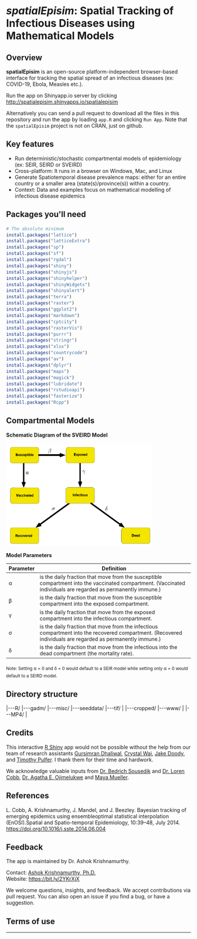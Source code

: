 # _spatialEpisim_: Spatial Tracking of Infectious Diseases using Mathematical Models
 
## Overview

**spatialEpisim** is an open-source platform-independent browser-based interface for tracking the spatial spread of an infectious diseases (ex: COVID-19, Ebola, Measles etc.). 

Run the app on Shinyapp.io server by clicking <http://spatialepisim.shinyapps.io/spatialepisim>

Alternatively you can send a pull request to download all the files in this repository and run the app by loading `app.R` and clicking `Run App`. Note that the ``spatialEpisim`` project is not on CRAN, just on github.

## Key features

- Run deterministic/stochastic compartmental models of epidemiology (ex: SEIR, SEIRD or SVEIRD)
- Cross-platform: It runs in a browser on Windows, Mac, and Linux
- Generate Spatiotemporal disease prevalence maps: either for an entire country or a smaller area (state(s)/province(s)) within a country.
- Context: Data and examples focus on mathematical modelling of infectious disease epidemics

## Packages you'll need

```R
# The absolute minimum
install.packages("lattice")
install.packages("latticeExtra")
install.packages("sp")
install.packages("sf")
install.packages("rgdal")
install.packages("shiny")
install.packages("shinyjs")
install.packages("shinyhelper")
install.packages("shinyWidgets")
install.packages("shinyalert")
install.packages("terra")
install.packages("raster")
install.packages("ggplot2")
install.packages("markdown")
install.packages("cptcity")
install.packages("rasterVis")
install.packages("purrr")
install.packages("stringr")
install.packages("xlsx")
install.packages("countrycode")
install.packages("av")
install.packages("dplyr")
install.packages("maps")
install.packages("magick")
install.packages("lubridate")
install.packages("rstudioapi")
install.packages("fasterize")
install.packages("Rcpp")
```

## Compartmental Models

<!-- ![SEIRD](https://github.com/ashokkrish/spatialEpisim/blob/main/www/SEIRD.png)

**The SEIRD Model**

<img src="https://github.com/ashokkrish/spatialEpisim/blob/main/www/SEIRD.png" width="400"/>  -->

**Schematic Diagram of the SVEIRD Model**

<img src="https://github.com/ashokkrish/spatialEpisim/blob/main/www/SVEIRD.png" width="400"/>

**Model Parameters**

| Parameter | Definition |
| --------- | ---------- |
| &alpha; | is the daily fraction that move from the susceptible compartment into the vaccinated compartment. (Vaccinated individuals are regarded as permanently immune.) |
| &beta; | is the daily fraction that move from the susceptible compartment into the exposed compartment. |
| &gamma; | is the daily fraction that move from the exposed compartment into the infectious compartment. |
| &sigma; | is the daily fraction that move from the infectious compartment into the recovered compartment. (Recovered individuals are regarded as permanently immune.) |
| &delta; | is the daily fraction that move from the infectious into the dead compartment (the mortality rate). |

<sub> Note: Setting &alpha; = 0 and &delta; = 0 would default to a SEIR model while setting only &alpha; = 0 would default to a SEIRD model.</sub>

## Directory structure

|---R/
|---gadm/
|---misc/
|---seeddata/
|---tif/
|   |---cropped/
|---www/
|   |---MP4/
|

## Credits

This interactive [R Shiny](https://shiny.rstudio.com/) app would not be possible without the help from our team of research assistants [Gursimran Dhaliwal](https://github.com/dhaliwalgurs), [Crystal Wai](https://github.com/cwai097), [Jake Doody](https://github.com/jdoody1), and [Timothy Pulfer](https://github.com/TimPulfer). I thank them for their time and hardwork.

We acknowledge valuable inputs from [Dr. Bedrich Sousedik](https://github.com/sousedik/) and [Dr. Loren Cobb](http://www.aetheling.com/), [Dr. Agatha E. Ojimelukwe](https://www.linkedin.com/in/agatha-ojimelukwe/) and [Maya Mueller](https://www.linkedin.com/in/maya-mueller-842925198/). 

## References

L. Cobb, A. Krishnamurthy, J. Mandel, and J. Beezley. Bayesian tracking of emerging epidemics using ensembleoptimal statistical interpolation (EnOSI).Spatial and Spatio-temporal Epidemiology, 10:39–48, July 2014. <https://doi.org/10.1016/j.sste.2014.06.004>

## Feedback

The app is maintained by Dr. Ashok Krishnamurthy.

Contact: [Ashok Krishnamurthy, Ph.D.](mailto:akrishnamurthy@mtroyal.ca)  
Website: <https://bit.ly/2YKrXjX>  

We welcome questions, insights, and feedback. We accept contributions via pull request. You can also open an issue if you find a bug, or have a suggestion.
 
## Terms of use

-----

